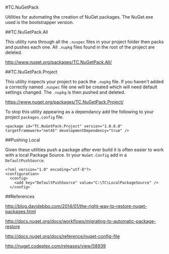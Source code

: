 #TC.NuGetPack

Utilities for automating the creation of NuGet packages.
The NuGet.exe used is the bootstrapper version.

##TC.NuGetPack.All

This utility runs through all the `.nuspec` files in your
project folder then packs and pushes each one. All `.nupkg`
files found in the root of the project are deleted.

http://www.nuget.org/packages/TC.NuGetPack.All/

##TC.NuGetPack.Project

This utility inspects your project to pack the `.nupkg` file.
If you haven't added a correctly named `.nuspec` file one will
be created which will need default settings changed. The `.nupkg`
is then pushed and deleted.

https://www.nuget.org/packages/TC.NuGetPack.Project/

To stop this utility appearing as a dependancy add the following
to your project `packages.config` file.

```
<package id="TC.NuGetPack.Project" version="1.0.0.0" targetFramework="net45" developmentDependency="true" />
```

##Pushing Local

Given these utilities push a package after ever build it is often
easier to work with a local Package Source. In your `NuGet.Config`
add in a `DefaultPushSource`.

```
<?xml version="1.0" encoding="utf-8"?>
<configuration>
  <config>
    <add key="DefaultPushSource" value="C:\TC\LocalPackageSource" />
  </config>
```
##References

http://blog.davidebbo.com/2014/01/the-right-way-to-restore-nuget-packages.html

http://docs.nuget.org/docs/workflows/migrating-to-automatic-package-restore

http://docs.nuget.org/docs/reference/nuget-config-file

http://nuget.codeplex.com/releases/view/58939





